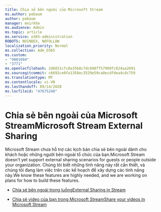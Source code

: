 ```yaml
---
title: Chia sẻ bên ngoài của Microsoft Stream
ms.author: pebaum
author: pebaum
manager: mnirkhe
ms.audience: Admin
ms.topic: article
ms.service: o365-administration
ROBOTS: NOINDEX, NOFOLLOW
localization_priority: Normal
ms.collection: Adm_O365
ms.custom:
- "9001694"
- "3771"
ms.openlocfilehash: 2d6831cfc8a35b8c7dc698ff57909fc024aa2691
ms.sourcegitcommit: c6692ce0fa1358ec3529e59ca0ecdfdea4cdc759
ms.translationtype: MT
ms.contentlocale: vi-VN
ms.lasthandoff: 09/14/2020
ms.locfileid: "47675248"
---
```

# <a name="microsoft-stream-external-sharing"></a><span data-ttu-id="b2306-102">Chia sẻ bên ngoài của Microsoft Stream</span><span class="sxs-lookup"><span data-stu-id="b2306-102">Microsoft Stream External Sharing</span></span>

<span data-ttu-id="b2306-103">Microsoft Stream chưa hỗ trợ các kịch bản chia sẻ bên ngoài dành cho khách hoặc những người bên ngoài tổ chức của bạn.</span><span class="sxs-lookup"><span data-stu-id="b2306-103">Microsoft Stream doesn't yet support external sharing scenarios for guests or people outside your organization.</span></span> <span data-ttu-id="b2306-104">Chúng tôi biết những tính năng này rất cần thiết, và chúng tôi đang làm việc trên các kế hoạch để xây dựng các tính năng này.</span><span class="sxs-lookup"><span data-stu-id="b2306-104">We know these features are highly needed, and we are working on plans for how to build these features.</span></span>

- [<span data-ttu-id="b2306-105">Chia sẻ bên ngoài trong luồng</span><span class="sxs-lookup"><span data-stu-id="b2306-105">External Sharing in Stream</span></span>](https://docs.microsoft.com/stream/portal-share-video#external-sharing)

- [<span data-ttu-id="b2306-106">Chia sẻ video của bạn trong Microsoft Stream</span><span class="sxs-lookup"><span data-stu-id="b2306-106">Share your videos in Microsoft Stream</span></span>](https://docs.microsoft.com/stream/portal-share-video)
